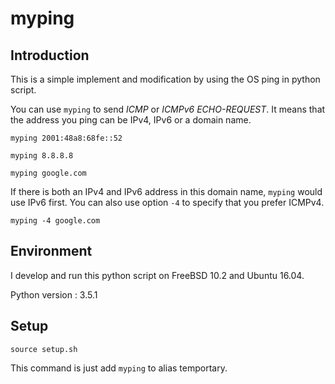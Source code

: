 # myping

## Introduction

This is a simple implement and modification by using the OS ping in python script.

You can use `myping` to send *ICMP* or *ICMPv6 ECHO-REQUEST*. It means that the address you ping can be IPv4, IPv6 or a domain name.

`myping 2001:48a8:68fe::52`

`myping 8.8.8.8`

`myping google.com`

If there is both an IPv4 and IPv6 address in this domain name, `myping` would use IPv6 first. You can also use option `-4` to specify that you prefer ICMPv4.

`myping -4 google.com`

## Environment

I develop and run this python script on FreeBSD 10.2 and Ubuntu 16.04.

Python version : 3.5.1

## Setup

`source setup.sh`

This command is just add `myping` to alias temportary.
